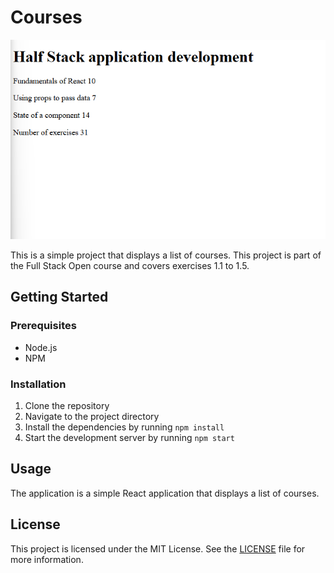 # Courses

![Courses app preview](./src/assets/courses_preview.png)

This is a simple project that displays a list of courses. This project is part of the Full Stack Open course and covers exercises 1.1 to 1.5.

## Getting Started

### Prerequisites

- Node.js
- NPM

### Installation

1. Clone the repository
2. Navigate to the project directory
3. Install the dependencies by running `npm install`
4. Start the development server by running `npm start`

## Usage

The application is a simple React application that displays a list of courses.

## License

This project is licensed under the MIT License. See the [LICENSE](LICENSE) file for more information.
